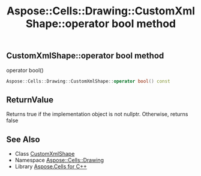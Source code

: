 ﻿---
title: Aspose::Cells::Drawing::CustomXmlShape::operator bool method
linktitle: operator bool
second_title: Aspose.Cells for C++ API Reference
description: 'Aspose::Cells::Drawing::CustomXmlShape::operator bool method. operator bool() in C++.'
type: docs
weight: 400
url: /cpp/aspose.cells.drawing/customxmlshape/operator_bool/
---
## CustomXmlShape::operator bool method


operator bool()

```cpp
Aspose::Cells::Drawing::CustomXmlShape::operator bool() const
```


## ReturnValue

Returns true if the implementation object is not nullptr. Otherwise, returns false

## See Also

* Class [CustomXmlShape](../)
* Namespace [Aspose::Cells::Drawing](../../)
* Library [Aspose.Cells for C++](../../../)
